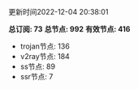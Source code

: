 更新时间2022-12-04 20:38:01

**总订阅: 73**
**总节点: 992**
**有效节点: 416**
- trojan节点: 136
- v2ray节点: 184
- ss节点: 89
- ssr节点: 7
